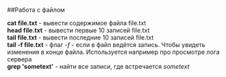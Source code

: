 ##Работа с файлом

**cat file.txt** - вывести содержимое файла file.txt  
**head file.txt** - вывести первые 10 записей file.txt  
**tail file.txt** - вывести последние 10 записей file.txt  
**tail -f file.txt** - флаг *-f* - если в файл ведётся запись. Чтобы увидеть изменения в конце файла. Используется например про просмотре лога сервера  
**grep 'sometext'** - найти все записи, где встречается *sometext*  
